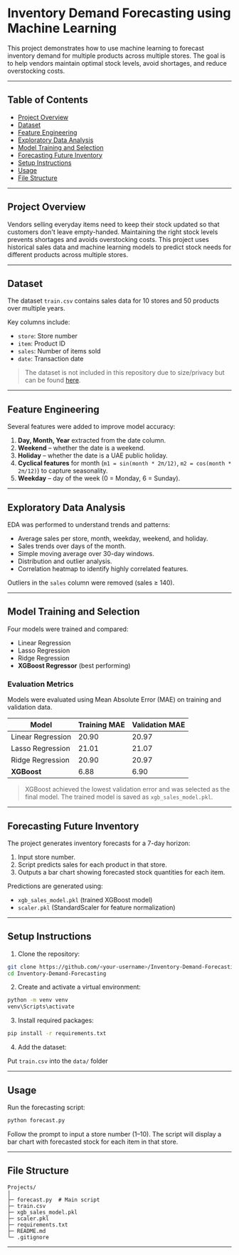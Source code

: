 # Inventory Demand Forecasting using Machine Learning

This project demonstrates how to use machine learning to forecast inventory demand for multiple products across multiple stores. The goal is to help vendors maintain optimal stock levels, avoid shortages, and reduce overstocking costs.

---

## Table of Contents
- [Project Overview](#project-overview)
- [Dataset](#dataset)
- [Feature Engineering](#feature-engineering)
- [Exploratory Data Analysis](#exploratory-data-analysis)
- [Model Training and Selection](#model-training-and-selection)
- [Forecasting Future Inventory](#forecasting-future-inventory)
- [Setup Instructions](#setup-instructions)
- [Usage](#usage)
- [File Structure](#file-structure)

---

## Project Overview

Vendors selling everyday items need to keep their stock updated so that customers don't leave empty-handed. Maintaining the right stock levels prevents shortages and avoids overstocking costs. This project uses historical sales data and machine learning models to predict stock needs for different products across multiple stores.

---

## Dataset

The dataset `train.csv` contains sales data for 10 stores and 50 products over multiple years.

Key columns include:
- `store`: Store number
- `item`: Product ID
- `sales`: Number of items sold
- `date`: Transaction date

> The dataset is not included in this repository due to size/privacy but can be found [here](https://docs.google.com/spreadsheets/d/1nedS7GBQ-BoPVAl8xr40-6NWkzmxj5JPbHLsf81zAZg/edit?usp=sharing).

---

## Feature Engineering

Several features were added to improve model accuracy:

1. **Day, Month, Year** extracted from the date column.
2. **Weekend** – whether the date is a weekend.
3. **Holiday** – whether the date is a UAE public holiday.
4. **Cyclical features** for month (`m1 = sin(month * 2π/12)`, `m2 = cos(month * 2π/12)`) to capture seasonality.
5. **Weekday** – day of the week (0 = Monday, 6 = Sunday).

---

## Exploratory Data Analysis

EDA was performed to understand trends and patterns:
- Average sales per store, month, weekday, weekend, and holiday.
- Sales trends over days of the month.
- Simple moving average over 30-day windows.
- Distribution and outlier analysis.
- Correlation heatmap to identify highly correlated features.

Outliers in the `sales` column were removed (sales ≥ 140).

---

## Model Training and Selection

Four models were trained and compared:
- Linear Regression
- Lasso Regression
- Ridge Regression
- **XGBoost Regressor** (best performing)

### Evaluation Metrics

Models were evaluated using Mean Absolute Error (MAE) on training and validation data.

| Model              | Training MAE | Validation MAE |
|--------------------|--------------|----------------|
| Linear Regression  | 20.90        | 20.97          |
| Lasso Regression   | 21.01        | 21.07          |
| Ridge Regression   | 20.90        | 20.97          |
| **XGBoost**        | 6.88         | 6.90           |

> XGBoost achieved the lowest validation error and was selected as the final model. The trained model is saved as `xgb_sales_model.pkl`.

---

## Forecasting Future Inventory

The project generates inventory forecasts for a 7-day horizon:

1. Input store number.
2. Script predicts sales for each product in that store.
3. Outputs a bar chart showing forecasted stock quantities for each item.

Predictions are generated using:
- `xgb_sales_model.pkl` (trained XGBoost model)
- `scaler.pkl` (StandardScaler for feature normalization)

---

## Setup Instructions

1. Clone the repository:

```bash
git clone https://github.com/<your-username>/Inventory-Demand-Forecasting.git
cd Inventory-Demand-Forecasting
```

2. Create and activate a virtual environment:

```bash
python -m venv venv
venv\Scripts\activate
```

3. Install required packages:

```bash
pip install -r requirements.txt
```

4. Add the dataset:

Put `train.csv` into the `data/` folder

---

## Usage

Run the forecasting script:

```bash
python forecast.py
```

Follow the prompt to input a store number (1–10). The script will display a bar chart with forecasted stock for each item in that store.

---

## File Structure

```
Projects/
│
├─ forecast.py  # Main script
├─ train.csv                                              
├─ xgb_sales_model.pkl                                    
├─ scaler.pkl                                             
├─ requirements.txt                                      
├─ README.md                                              
└─ .gitignore                                            
```

---
